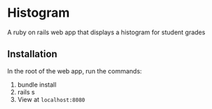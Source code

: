 # Histogram

A ruby on rails web app that displays a histogram for student grades

## Installation

In the root of the web app, run the commands:

1. bundle install
2. rails s
3. View at `localhost:8080`


